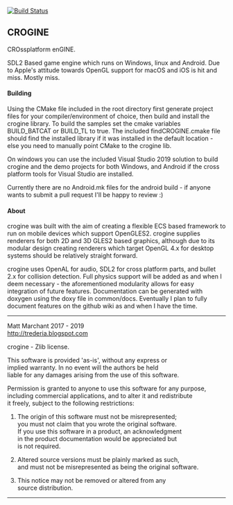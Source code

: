[![Build Status](https://travis-ci.org/fallahn/crogine.svg?branch=master)](https://travis-ci.org/fallahn/crogine)

CROGINE
-------

CROssplatform enGINE.

SDL2 Based game engine which runs on Windows, linux and Android. Due to Apple's attitude towards OpenGL support for macOS and iOS is hit and miss. Mostly miss.

#### Building
Using the CMake file included in the root directory first generate project files for your compiler/environment of choice, then build and install the crogine library. To build the samples set the cmake variables BUILD_BATCAT or BUILD_TL to true. The included findCROGINE.cmake file should find the installed library if it was installed in the default location - else you need to manually point CMake to the crogine lib.

On windows you can use the included Visual Studio 2019 solution to build crogine and the demo projects for both Windows, and Android if the cross platform tools for Visual Studio are installed.

Currently there are no Android.mk files for the android build - if anyone wants to submit a pull request I'll be happy to review :)


#### About
crogine was built with the aim of creating a flexible ECS based framework to run on mobile devices which support OpenGLES2. crogine supplies renderers for both 2D and 3D GLES2 based graphics, although due to its modular design creating renderers which target OpenGL 4.x for desktop systems should be relatively straight forward.  

crogine uses OpenAL for audio, SDL2 for cross platform parts, and bullet 2.x for collision detection. Full physics support will be added as and when I deem necessary - the aforementioned modularity allows for easy integration of future features. Documentation can be generated with doxygen using the doxy file in common/docs. Eventually I plan to fully document features on the github wiki as and when I have the time. 

-----------------------------------------------------------------------

Matt Marchant 2017 - 2019  
http://trederia.blogspot.com  

crogine - Zlib license.  

This software is provided 'as-is', without any express or  
implied warranty. In no event will the authors be held  
liable for any damages arising from the use of this software.  

Permission is granted to anyone to use this software for any purpose,  
including commercial applications, and to alter it and redistribute  
it freely, subject to the following restrictions:  

1. The origin of this software must not be misrepresented;  
you must not claim that you wrote the original software.  
If you use this software in a product, an acknowledgment  
in the product documentation would be appreciated but  
is not required.  

2. Altered source versions must be plainly marked as such,  
and must not be misrepresented as being the original software.  

3. This notice may not be removed or altered from any  
source distribution.  

-----------------------------------------------------------------------

